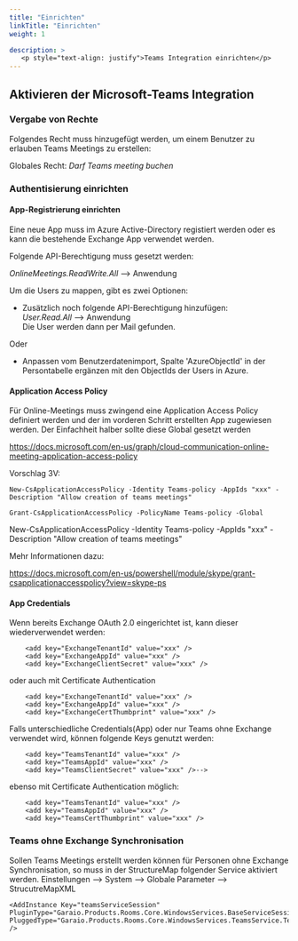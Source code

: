 ```yaml
---
title: "Einrichten"
linkTitle: "Einrichten"
weight: 1 

description: >
   <p style="text-align: justify">Teams Integration einrichten</p>
---
```



## Aktivieren der Microsoft-Teams Integration

### Vergabe von Rechte

Folgendes Recht muss hinzugefügt werden, um einem Benutzer zu erlauben Teams Meetings zu erstellen:

Globales Recht: *Darf Teams meeting buchen*

### Authentisierung einrichten

#### App-Registrierung einrichten

Eine neue App muss im Azure Active-Directory registiert werden oder es kann die bestehende Exchange App verwendet werden.

Folgende API-Berechtigung muss gesetzt werden:

*OnlineMeetings.ReadWrite.All*  --> Anwendung

Um die Users zu mappen, gibt es zwei Optionen:

- Zusätzlich noch folgende API-Berechtigung hinzufügen:<br>*User.Read.All* --> Anwendung<br>Die User werden dann per Mail gefunden.

Oder

- Anpassen vom Benutzerdatenimport, Spalte 'AzureObjectId' in der Persontabelle ergänzen mit den ObjectIds der Users in Azure.

#### Application Access Policy

Für Online-Meetings muss zwingend eine Application Access Policy definiert werden und der im vorderen Schritt erstellten App zugewiesen werden. Der Einfachheit halber sollte diese Global gesetzt werden

https://docs.microsoft.com/en-us/graph/cloud-communication-online-meeting-application-access-policy

Vorschlag 3V:

```
New-CsApplicationAccessPolicy -Identity Teams-policy -AppIds "xxx" -Description "Allow creation of teams meetings"

Grant-CsApplicationAccessPolicy -PolicyName Teams-policy -Global
```
New-CsApplicationAccessPolicy -Identity Teams-policy -AppIds "xxx" -Description "Allow creation of teams meetings"

Mehr Informationen dazu:

https://docs.microsoft.com/en-us/powershell/module/skype/grant-csapplicationaccesspolicy?view=skype-ps

#### App Credentials

Wenn bereits Exchange OAuth 2.0 eingerichtet ist, kann dieser wiederverwendet werden:

```
    <add key="ExchangeTenantId" value="xxx" />
    <add key="ExchangeAppId" value="xxx" />
    <add key="ExchangeClientSecret" value="xxx" />
```
oder auch mit Certificate Authentication
```
    <add key="ExchangeTenantId" value="xxx" />
    <add key="ExchangeAppId" value="xxx" />
    <add key="ExchangeCertThumbprint" value="xxx" />
```
Falls unterschiedliche Credentials(App) oder nur Teams ohne Exchange verwendet wird, können folgende Keys genutzt werden:

```
    <add key="TeamsTenantId" value="xxx" />
    <add key="TeamsAppId" value="xxx" />
    <add key="TeamsClientSecret" value="xxx" />-->
```
ebenso mit Certificate Authentication möglich:
```
    <add key="TeamsTenantId" value="xxx" />
    <add key="TeamsAppId" value="xxx" />
    <add key="TeamsCertThumbprint" value="xxx" />
```

### Teams ohne Exchange Synchronisation

Sollen Teams Meetings erstellt werden können für Personen ohne Exchange Synchronisation, so muss in der StructureMap folgender Service aktiviert werden. Einstellungen --> System --> Globale Parameter --> StrucutreMapXML

```
<AddInstance Key="teamsServiceSession" PluginType="Garaio.Products.Rooms.Core.WindowsServices.BaseServiceSession,Garaio.Products.Rooms.Core" PluggedType="Garaio.Products.Rooms.Core.WindowsServices.TeamsService.TeamsServiceSession,Garaio.Products.Rooms.Core" />
```





